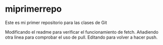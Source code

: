 # miprimerrepo
Este es mi primer repositorio para las clases de Git 

Modificando el readme para verificar el funcionamiento de fetch.
Añadiendo otra linea para comprobar el uso de pull.
Editando para volver a hacer push.
